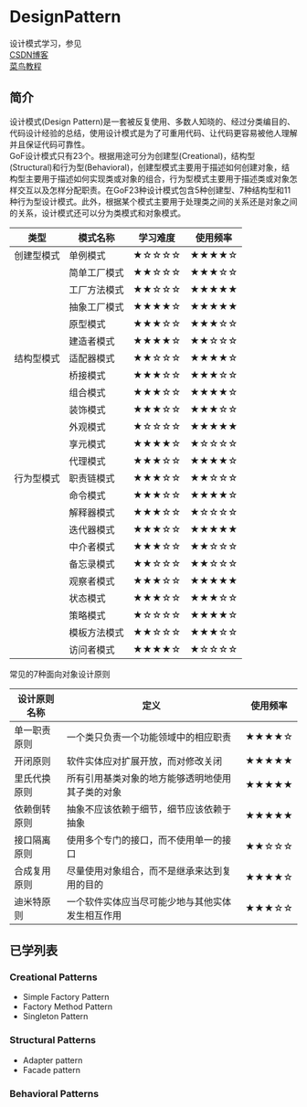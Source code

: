 # DesignPattern
设计模式学习，参见  
[CSDN博客](http://blog.csdn.net/lovelion/article/details/17517213)  
[菜鸟教程](http://www.runoob.com/design-pattern/design-pattern-intro.html)

## 简介
设计模式(Design Pattern)是一套被反复使用、多数人知晓的、经过分类编目的、代码设计经验的总结，使用设计模式是为了可重用代码、让代码更容易被他人理解并且保证代码可靠性。  
GoF设计模式只有23个。根据用途可分为创建型(Creational)，结构型(Structural)和行为型(Behavioral)，创建型模式主要用于描述如何创建对象，结构型主要用于描述如何实现类或对象的组合，行为型模式主要用于描述类或对象怎样交互以及怎样分配职责。在GoF23种设计模式包含5种创建型、7种结构型和11种行为型设计模式。此外，根据某个模式主要用于处理类之间的关系还是对象之间的关系，设计模式还可以分为类模式和对象模式。  

| 类型 | 模式名称 | 学习难度 | 使用频率 |
| ------| ------ | ------ | ----- |
| 创建型模式 | 单例模式 | ★☆☆☆☆ | ★★★★☆ |
| | 简单工厂模式 | ★★☆☆☆ | ★★★☆☆ |
| | 工厂方法模式 | ★★☆☆☆ | ★★★★★ |
| | 抽象工厂模式 | ★★★★☆ | ★★★★★ |
| | 原型模式 | ★★★☆☆ | ★★★☆☆ |
| | 建造者模式 | ★★★★☆ | ★★☆☆☆ |
| 结构型模式 | 适配器模式 | ★★☆☆☆ | ★★★★☆ |
| | 桥接模式 | ★★★☆☆ | ★★★☆☆ |
| | 组合模式 | ★★★☆☆ | ★★★★☆ |
| | 装饰模式 | ★★★☆☆ | ★★★☆☆ |
| | 外观模式 | ★☆☆☆☆ | ★★★★★ |
| | 享元模式 | ★★★★☆ | ★☆☆☆☆ |
| | 代理模式 | ★★★☆☆ | ★★★★☆ |
| 行为型模式 | 职责链模式 | ★★★☆☆ | ★★☆☆☆ |
| | 命令模式 | ★★★☆☆ | ★★★★☆ |
| | 解释器模式 | ★★★☆☆ | ★☆☆☆☆ |
| | 迭代器模式 | ★★★☆☆ | ★★★★★ |
| | 中介者模式 | ★★★☆☆ | ★★☆☆☆ |
| | 备忘录模式 | ★★☆☆☆ | ★★☆☆☆ |
| | 观察者模式 | ★★★☆☆ | ★★★★★ |
| | 状态模式 | ★★★☆☆ | ★★★☆☆ |
| | 策略模式 | ★☆☆☆☆ | ★★★★☆ |
| | 模板方法模式 | ★★☆☆☆ | ★★★☆☆ |
| | 访问者模式 | ★★★★☆ | ★☆☆☆☆ |

常见的7种面向对象设计原则  

| 设计原则名称 | 定义 | 使用频率| 
| ------| ------ | ------ |
| 单一职责原则 | 一个类只负责一个功能领域中的相应职责 | ★★★★☆ |
| 开闭原则 | 软件实体应对扩展开放，而对修改关闭 | ★★★★★ | 
| 里氏代换原则 | 所有引用基类对象的地方能够透明地使用其子类的对象 | ★★★★★ |
| 依赖倒转原则 | 抽象不应该依赖于细节，细节应该依赖于抽象 | ★★★★★ |
| 接口隔离原则 | 使用多个专门的接口，而不使用单一的接口 | ★★☆☆☆ |
| 合成复用原则 | 尽量使用对象组合，而不是继承来达到复用的目的 | ★★★★☆ |
| 迪米特原则 | 一个软件实体应当尽可能少地与其他实体发生相互作用 | ★★★☆☆ |

## 已学列表  
### Creational Patterns  
* Simple Factory Pattern 
* Factory Method Pattern
* Singleton Pattern 

### Structural Patterns  
* Adapter pattern  
* Facade pattern  

### Behavioral Patterns

